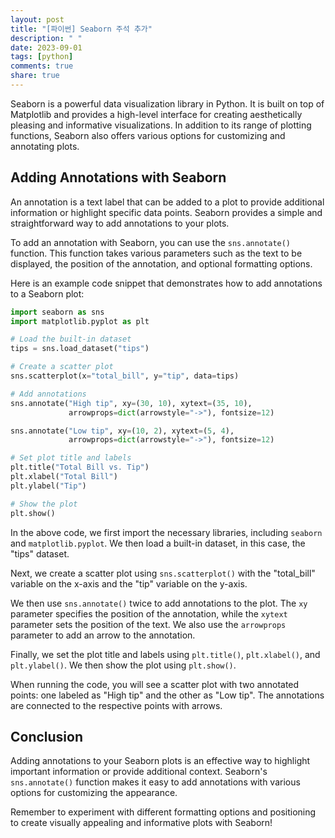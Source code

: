 ```yaml
---
layout: post
title: "[파이썬] Seaborn 주석 추가"
description: " "
date: 2023-09-01
tags: [python]
comments: true
share: true
---
```


Seaborn is a powerful data visualization library in Python. It is built on top of Matplotlib and provides a high-level interface for creating aesthetically pleasing and informative visualizations. In addition to its range of plotting functions, Seaborn also offers various options for customizing and annotating plots.

## Adding Annotations with Seaborn

An annotation is a text label that can be added to a plot to provide additional information or highlight specific data points. Seaborn provides a simple and straightforward way to add annotations to your plots.

To add an annotation with Seaborn, you can use the `sns.annotate()` function. This function takes various parameters such as the text to be displayed, the position of the annotation, and optional formatting options.

Here is an example code snippet that demonstrates how to add annotations to a Seaborn plot:

```python
import seaborn as sns
import matplotlib.pyplot as plt

# Load the built-in dataset
tips = sns.load_dataset("tips")

# Create a scatter plot
sns.scatterplot(x="total_bill", y="tip", data=tips)

# Add annotations
sns.annotate("High tip", xy=(30, 10), xytext=(35, 10),
             arrowprops=dict(arrowstyle="->"), fontsize=12)

sns.annotate("Low tip", xy=(10, 2), xytext=(5, 4),
             arrowprops=dict(arrowstyle="->"), fontsize=12)

# Set plot title and labels
plt.title("Total Bill vs. Tip")
plt.xlabel("Total Bill")
plt.ylabel("Tip")

# Show the plot
plt.show()
```

In the above code, we first import the necessary libraries, including `seaborn` and `matplotlib.pyplot`. We then load a built-in dataset, in this case, the "tips" dataset.

Next, we create a scatter plot using `sns.scatterplot()` with the "total_bill" variable on the x-axis and the "tip" variable on the y-axis.

We then use `sns.annotate()` twice to add annotations to the plot. The `xy` parameter specifies the position of the annotation, while the `xytext` parameter sets the position of the text. We also use the `arrowprops` parameter to add an arrow to the annotation.

Finally, we set the plot title and labels using `plt.title()`, `plt.xlabel()`, and `plt.ylabel()`. We then show the plot using `plt.show()`.

When running the code, you will see a scatter plot with two annotated points: one labeled as "High tip" and the other as "Low tip". The annotations are connected to the respective points with arrows.

## Conclusion

Adding annotations to your Seaborn plots is an effective way to highlight important information or provide additional context. Seaborn's `sns.annotate()` function makes it easy to add annotations with various options for customizing the appearance.

Remember to experiment with different formatting options and positioning to create visually appealing and informative plots with Seaborn!